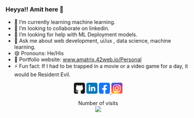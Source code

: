 ### Heyya!! Amit here 👋

- 🌱 I’m currently learning machine learning.
- 👯 I’m looking to collaborate on linkedin.
- 🤔 I’m looking for help with ML Deployment models.
- 💬 Ask me about web development, ui/ux , data science, machine learning.
- 😄 Pronouns: He/His
- 💼 Portfolio website: www.amatrix.42web.io/Personal
- ⚡ Fun fact: If I had to be trapped in a movie or a video game for a day, it would be Resident Evil.

<p align = "center">
<a href =https://github.com/ammy20019 target='blank'> <img src=https://github.com/edent/SuperTinyIcons/blob/master/images/svg/github.svg height='30' weight='30'/></a>
<a href =https://www.linkedin.com/in/amit-kumar-sahu-7aab19169 target='blank'> <img src=https://github.com/edent/SuperTinyIcons/blob/master/images/svg/linkedin.svg height='30' weight='30'/></a> 
<a href = https://www.facebook.com/amitksahu.official target='blank'> <img src=https://github.com/edent/SuperTinyIcons/blob/master/images/svg/facebook.svg height='30' weight='30'/>
<a href = https://www.instagram.com/amitsahu.official/ target='blank'> <img src=https://github.com/edent/SuperTinyIcons/blob/master/images/svg/instagram.svg height='30' weight='30'/></a>
<p align = "center" > Number of visits <br> 

<img src="https://github-readme-stats.vercel.app/api?username=ammy20019&&show_icons=true&title_color=ffffff&icon_color=bb2acf&text_color=daf7dc&bg_color=151515" />
